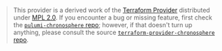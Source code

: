> This provider is a derived work of the [Terraform Provider](https://github.com/chronosphereio/terraform-provider-chronosphere)
> distributed under [MPL 2.0](https://www.mozilla.org/en-US/MPL/2.0/). If you encounter a bug or missing feature,
> first check the [`pulumi-chronosphere` repo](https://github.com/chronosphereio/pulumi-chronosphere/issues); however, if that doesn't turn up anything,
> please consult the source [`terraform-provider-chronosphere` repo](https://github.com/chronosphereio/terraform-provider-chronosphere/issues).
